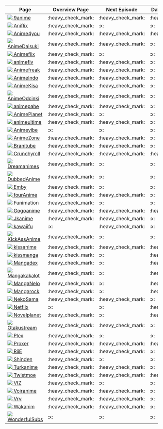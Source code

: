 
  <table>
    <thead>
      <tr>
        <th>Page</th>
        <th>Overview Page</th>
        <th>Next Episode</th>
        <th>Database Support</th>
        <th>Update Check</th>
      </tr>
    </thead>
    <tbody>
      <tr>
              <td><a href="https://9anime.to"><img src="https://www.google.com/s2/favicons?domain=https://9anime.to"> 9anime</a></td>
              <td>:heavy_check_mark:</td>
              <td>:heavy_check_mark:</td>
              <td>:heavy_check_mark:</td>
              <td>:heavy_check_mark:</td>
            </tr><tr>
              <td><a href="https://www1.aniflix.tv"><img src="https://www.google.com/s2/favicons?domain=https://www1.aniflix.tv"> Aniflix</a></td>
              <td>:heavy_check_mark:</td>
              <td>:x:</td>
              <td>:x:</td>
              <td>:x:</td>
            </tr><tr>
              <td><a href="https://www.anime4you.one"><img src="https://www.google.com/s2/favicons?domain=https://www.anime4you.one"> Anime4you</a></td>
              <td>:heavy_check_mark:</td>
              <td>:heavy_check_mark:</td>
              <td>:heavy_check_mark:</td>
              <td>:heavy_check_mark:</td>
            </tr><tr>
              <td><a href="https://animedaisuki.moe"><img src="https://www.google.com/s2/favicons?domain=https://animedaisuki.moe"> AnimeDaisuki</a></td>
              <td>:heavy_check_mark:</td>
              <td>:heavy_check_mark:</td>
              <td>:x:</td>
              <td>:x:</td>
            </tr><tr>
              <td><a href="https://animeflix.io"><img src="https://www.google.com/s2/favicons?domain=https://animeflix.io"> Animeflix</a></td>
              <td>:heavy_check_mark:</td>
              <td>:x:</td>
              <td>:x:</td>
              <td>:x:</td>
            </tr><tr>
              <td><a href="https://animeflv.net"><img src="https://www.google.com/s2/favicons?domain=https://animeflv.net"> animeflv</a></td>
              <td>:heavy_check_mark:</td>
              <td>:heavy_check_mark:</td>
              <td>:x:</td>
              <td>:heavy_check_mark:</td>
            </tr><tr>
              <td><a href="https://www.animefreak.tv"><img src="https://www.google.com/s2/favicons?domain=https://www.animefreak.tv"> Animefreak</a></td>
              <td>:heavy_check_mark:</td>
              <td>:heavy_check_mark:</td>
              <td>:x:</td>
              <td>:x:</td>
            </tr><tr>
              <td><a href="http://animeindo.moe"><img src="https://www.google.com/s2/favicons?domain=http://animeindo.moe"> AnimeIndo</a></td>
              <td>:heavy_check_mark:</td>
              <td>:heavy_check_mark:</td>
              <td>:x:</td>
              <td>:x:</td>
            </tr><tr>
              <td><a href="https://animekisa.tv"><img src="https://www.google.com/s2/favicons?domain=https://animekisa.tv"> AnimeKisa</a></td>
              <td>:heavy_check_mark:</td>
              <td>:heavy_check_mark:</td>
              <td>:x:</td>
              <td>:x:</td>
            </tr><tr>
              <td><a href="https://anime-odcinki.pl"><img src="https://www.google.com/s2/favicons?domain=https://anime-odcinki.pl"> AnimeOdcinki</a></td>
              <td>:heavy_check_mark:</td>
              <td>:heavy_check_mark:</td>
              <td>:x:</td>
              <td>:x:</td>
            </tr><tr>
              <td><a href="https://animepahe.com"><img src="https://www.google.com/s2/favicons?domain=https://animepahe.com"> animepahe</a></td>
              <td>:heavy_check_mark:</td>
              <td>:heavy_check_mark:</td>
              <td>:x:</td>
              <td>:heavy_check_mark:</td>
            </tr><tr>
              <td><a href="https://www.anime-planet.com"><img src="https://www.google.com/s2/favicons?domain=https://www.anime-planet.com"> AnimePlanet</a></td>
              <td>:heavy_check_mark:</td>
              <td>:x:</td>
              <td>:x:</td>
              <td>:x:</td>
            </tr><tr>
              <td><a href="https://www10.animeultima.eu"><img src="https://www.google.com/s2/favicons?domain=https://www10.animeultima.eu"> animeultima</a></td>
              <td>:heavy_check_mark:</td>
              <td>:heavy_check_mark:</td>
              <td>:x:</td>
              <td>:x:</td>
            </tr><tr>
              <td><a href="https://animevibe.tv"><img src="https://www.google.com/s2/favicons?domain=https://animevibe.tv"> Animevibe</a></td>
              <td>:x:</td>
              <td>:x:</td>
              <td>:x:</td>
              <td>:x:</td>
            </tr><tr>
              <td><a href="https://www.animezone.pl"><img src="https://www.google.com/s2/favicons?domain=https://www.animezone.pl"> AnimeZone</a></td>
              <td>:heavy_check_mark:</td>
              <td>:heavy_check_mark:</td>
              <td>:x:</td>
              <td>:x:</td>
            </tr><tr>
              <td><a href="https://branitube.net"><img src="https://www.google.com/s2/favicons?domain=https://branitube.net"> Branitube</a></td>
              <td>:heavy_check_mark:</td>
              <td>:heavy_check_mark:</td>
              <td>:x:</td>
              <td>:heavy_check_mark:</td>
            </tr><tr>
              <td><a href="http://www.crunchyroll.com"><img src="https://www.google.com/s2/favicons?domain=http://www.crunchyroll.com"> Crunchyroll</a></td>
              <td>:heavy_check_mark:</td>
              <td>:heavy_check_mark:</td>
              <td>:heavy_check_mark:</td>
              <td>:heavy_check_mark:</td>
            </tr><tr>
              <td><a href="https://dreamanimes.com.br"><img src="https://www.google.com/s2/favicons?domain=https://dreamanimes.com.br"> Dreamanimes</a></td>
              <td>:heavy_check_mark:</td>
              <td>:x:</td>
              <td>:x:</td>
              <td>:x:</td>
            </tr><tr>
              <td><a href="https://ww5.dubbedanime.net"><img src="https://www.google.com/s2/favicons?domain=https://ww5.dubbedanime.net"> DubbedAnime</a></td>
              <td>:heavy_check_mark:</td>
              <td>:x:</td>
              <td>:x:</td>
              <td>:x:</td>
            </tr><tr>
              <td><a href="http://app.emby.media"><img src="https://www.google.com/s2/favicons?domain=http://app.emby.media"> Emby</a></td>
              <td>:heavy_check_mark:</td>
              <td>:x:</td>
              <td>:x:</td>
              <td>:x:</td>
            </tr><tr>
              <td><a href="https://4anime.to"><img src="https://www.google.com/s2/favicons?domain=https://4anime.to"> fourAnime</a></td>
              <td>:heavy_check_mark:</td>
              <td>:heavy_check_mark:</td>
              <td>:x:</td>
              <td>:x:</td>
            </tr><tr>
              <td><a href="https://www.funimation.com"><img src="https://www.google.com/s2/favicons?domain=https://www.funimation.com"> Funimation</a></td>
              <td>:heavy_check_mark:</td>
              <td>:x:</td>
              <td>:x:</td>
              <td>:x:</td>
            </tr><tr>
              <td><a href="https://gogoanimes.co"><img src="https://www.google.com/s2/favicons?domain=https://gogoanimes.co"> Gogoanime</a></td>
              <td>:heavy_check_mark:</td>
              <td>:heavy_check_mark:</td>
              <td>:heavy_check_mark:</td>
              <td>:heavy_check_mark:</td>
            </tr><tr>
              <td><a href="https://jkanime.net/"><img src="https://www.google.com/s2/favicons?domain=https://jkanime.net/"> Jkanime</a></td>
              <td>:heavy_check_mark:</td>
              <td>:heavy_check_mark:</td>
              <td>:x:</td>
              <td>:heavy_check_mark:</td>
            </tr><tr>
              <td><a href="https://kawaiifu.com"><img src="https://www.google.com/s2/favicons?domain=https://kawaiifu.com"> kawaiifu</a></td>
              <td>:x:</td>
              <td>:heavy_check_mark:</td>
              <td>:x:</td>
              <td>:x:</td>
            </tr><tr>
              <td><a href="https://www17.kickassanime.io"><img src="https://www.google.com/s2/favicons?domain=https://www17.kickassanime.io"> KickAssAnime</a></td>
              <td>:heavy_check_mark:</td>
              <td>:x:</td>
              <td>:x:</td>
              <td>:x:</td>
            </tr><tr>
              <td><a href="http://kissanime.ru"><img src="https://www.google.com/s2/favicons?domain=http://kissanime.ru"> kissanime</a></td>
              <td>:heavy_check_mark:</td>
              <td>:heavy_check_mark:</td>
              <td>:heavy_check_mark:</td>
              <td>:heavy_check_mark:</td>
            </tr><tr>
              <td><a href="http://kissmanga.com"><img src="https://www.google.com/s2/favicons?domain=http://kissmanga.com"> kissmanga</a></td>
              <td>:heavy_check_mark:</td>
              <td>:x:</td>
              <td>:heavy_check_mark:</td>
              <td>:heavy_check_mark:</td>
            </tr><tr>
              <td><a href="https://www.mangadex.org"><img src="https://www.google.com/s2/favicons?domain=https://www.mangadex.org"> Mangadex</a></td>
              <td>:heavy_check_mark:</td>
              <td>:x:</td>
              <td>:heavy_check_mark:</td>
              <td>:heavy_check_mark:</td>
            </tr><tr>
              <td><a href="https://mangakakalot.com"><img src="https://www.google.com/s2/favicons?domain=https://mangakakalot.com"> Mangakakalot</a></td>
              <td>:heavy_check_mark:</td>
              <td>:x:</td>
              <td>:heavy_check_mark:</td>
              <td>:heavy_check_mark:</td>
            </tr><tr>
              <td><a href="https://manganelo.com"><img src="https://www.google.com/s2/favicons?domain=https://manganelo.com"> MangaNelo</a></td>
              <td>:heavy_check_mark:</td>
              <td>:x:</td>
              <td>:heavy_check_mark:</td>
              <td>:heavy_check_mark:</td>
            </tr><tr>
              <td><a href="https://mangarock.com"><img src="https://www.google.com/s2/favicons?domain=https://mangarock.com"> Mangarock</a></td>
              <td>:heavy_check_mark:</td>
              <td>:x:</td>
              <td>:heavy_check_mark:</td>
              <td>:heavy_check_mark:</td>
            </tr><tr>
              <td><a href="https://www.neko-sama.fr"><img src="https://www.google.com/s2/favicons?domain=https://www.neko-sama.fr"> NekoSama</a></td>
              <td>:heavy_check_mark:</td>
              <td>:heavy_check_mark:</td>
              <td>:x:</td>
              <td>:x:</td>
            </tr><tr>
              <td><a href="https://www.netflix.com"><img src="https://www.google.com/s2/favicons?domain=https://www.netflix.com"> Netflix</a></td>
              <td>:x:</td>
              <td>:x:</td>
              <td>:heavy_check_mark:</td>
              <td>:x:</td>
            </tr><tr>
              <td><a href="https://novelplanet.com"><img src="https://www.google.com/s2/favicons?domain=https://novelplanet.com"> Novelplanet</a></td>
              <td>:heavy_check_mark:</td>
              <td>:x:</td>
              <td>:heavy_check_mark:</td>
              <td>:heavy_check_mark:</td>
            </tr><tr>
              <td><a href="https://otakustream.tv"><img src="https://www.google.com/s2/favicons?domain=https://otakustream.tv"> Otakustream</a></td>
              <td>:heavy_check_mark:</td>
              <td>:heavy_check_mark:</td>
              <td>:x:</td>
              <td>:heavy_check_mark:</td>
            </tr><tr>
              <td><a href="http://app.plex.tv"><img src="https://www.google.com/s2/favicons?domain=http://app.plex.tv"> Plex</a></td>
              <td>:heavy_check_mark:</td>
              <td>:x:</td>
              <td>:x:</td>
              <td>:x:</td>
            </tr><tr>
              <td><a href="https://proxer.me"><img src="https://www.google.com/s2/favicons?domain=https://proxer.me"> Proxer</a></td>
              <td>:heavy_check_mark:</td>
              <td>:heavy_check_mark:</td>
              <td>:heavy_check_mark:</td>
              <td>:heavy_check_mark:</td>
            </tr><tr>
              <td><a href="https://www.riie.net"><img src="https://www.google.com/s2/favicons?domain=https://www.riie.net"> RiiE</a></td>
              <td>:heavy_check_mark:</td>
              <td>:heavy_check_mark:</td>
              <td>:x:</td>
              <td>:x:</td>
            </tr><tr>
              <td><a href="https://shinden.pl"><img src="https://www.google.com/s2/favicons?domain=https://shinden.pl"> Shinden</a></td>
              <td>:heavy_check_mark:</td>
              <td>:x:</td>
              <td>:x:</td>
              <td>:x:</td>
            </tr><tr>
              <td><a href="http://www.turkanime.tv"><img src="https://www.google.com/s2/favicons?domain=http://www.turkanime.tv"> Turkanime</a></td>
              <td>:heavy_check_mark:</td>
              <td>:heavy_check_mark:</td>
              <td>:x:</td>
              <td>:heavy_check_mark:</td>
            </tr><tr>
              <td><a href="https://twist.moe"><img src="https://www.google.com/s2/favicons?domain=https://twist.moe"> Twistmoe</a></td>
              <td>:heavy_check_mark:</td>
              <td>:heavy_check_mark:</td>
              <td>:heavy_check_mark:</td>
              <td>:heavy_check_mark:</td>
            </tr><tr>
              <td><a href="https://www.viz.com"><img src="https://www.google.com/s2/favicons?domain=https://www.viz.com"> VIZ</a></td>
              <td>:heavy_check_mark:</td>
              <td>:x:</td>
              <td>:x:</td>
              <td>:heavy_check_mark:</td>
            </tr><tr>
              <td><a href="http://voiranime.com"><img src="https://www.google.com/s2/favicons?domain=http://voiranime.com"> Voiranime</a></td>
              <td>:heavy_check_mark:</td>
              <td>:heavy_check_mark:</td>
              <td>:x:</td>
              <td>:x:</td>
            </tr><tr>
              <td><a href="https://vrv.co"><img src="https://www.google.com/s2/favicons?domain=https://vrv.co"> Vrv</a></td>
              <td>:heavy_check_mark:</td>
              <td>:heavy_check_mark:</td>
              <td>:x:</td>
              <td>:heavy_check_mark:</td>
            </tr><tr>
              <td><a href="https://www.wakanim.tv"><img src="https://www.google.com/s2/favicons?domain=https://www.wakanim.tv"> Wakanim</a></td>
              <td>:heavy_check_mark:</td>
              <td>:heavy_check_mark:</td>
              <td>:x:</td>
              <td>:x:</td>
            </tr><tr>
              <td><a href="https://wonderfulsubs.com"><img src="https://www.google.com/s2/favicons?domain=https://wonderfulsubs.com"> WonderfulSubs</a></td>
              <td>:x:</td>
              <td>:x:</td>
              <td>:x:</td>
              <td>:x:</td>
            </tr>
    </tbody>
  </table>
  